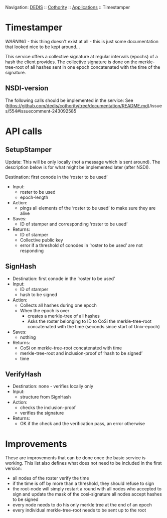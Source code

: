Navigation: [DEDIS](https://github.com/dedis/doc/README.md) ::
[Cothority](../README.md) ::
[Applications](../doc/Applications.md) ::
Timestamper

# Timestamper

*WARNING* - this thing doesn't exist at all - this is just some documentation
that looked nice to be kept around...

This service offers a collective signature at regular intervals (epochs) of a
hash the client provides. The collective signature is done on the
merkle-tree-root of all hashes sent in one epoch concatenated with the time of
the signature.

## NSDI-version
The following calls should be implemented in the service:
See (https://github.com/dedis/cothority/tree/documentation/README.md)/issues/554#issuecomment-243092585

# API calls

## SetupStamper
Update: This will be only locally (not a message which is sent around). The description below is for what might be implemented later (after NSDI).

Destination: first conode in the ‘roster to be used’
* Input:
  * roster to be used
  * epoch-length
* Action:
  * pings all elements of the ‘roster to be used’ to make sure they are alive
* Saves:
  * ID of stamper and corresponding ‘roster to be used’
* Returns:
  * ID of stamper
  * Collective public key
  * error if a threshold of conodes in ‘roster to be used’ are not responding

## SignHash
* Destination: first conode in the ‘roster to be used’
* Input:
  * ID of stamper
  * hash to be signed
* Action:
  * Collects all hashes during one epoch
  * When the epoch is over
    * creates a merkle-tree of all hashes
    * Asks the roster belonging to ID to CoSi the merkle-tree-root concatenated with the time (seconds since start of Unix-epoch)
* Saves:
  * nothing
* Returns:
  * CoSi on merkle-tree-root concatenated with time
  * merkle-tree-root and inclusion-proof of ‘hash to be signed’
  * time

## VerifyHash
* Destination: none - verifies locally only
* Input:
  * structure from SignHash
* Action:
  * checks the inclusion-proof
  * verifies the signature
* Returns:
  * OK if the check and the verification pass, an error otherwise

# Improvements

These are improvements that can be done once the basic service is working. This list also defines what does not need to be included in the first version:

* all nodes of the roster verify the time
* if the time is off by more than a threshold, they should refuse to sign
* the root-node will simply restart a round with all nodes who accepted to sign and update the mask of the cosi-signature
all nodes accept hashes to be signed
* every node needs to do his only merkle tree at the end of an epoch
* every individual merkle-tree-root needs to be sent up to the root
